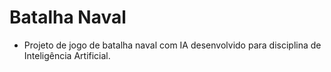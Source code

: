 # Batalha Naval
- Projeto de jogo de batalha naval com IA desenvolvido para disciplina de Inteligência Artificial.